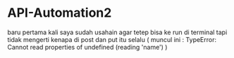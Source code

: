 # API-Automation2

baru pertama kali
saya sudah usahain agar tetep bisa ke run di terminal tapi tidak mengerti
kenapa di post dan put itu selalu 
( muncul ini : TypeError: Cannot read properties of undefined (reading 'name') )
